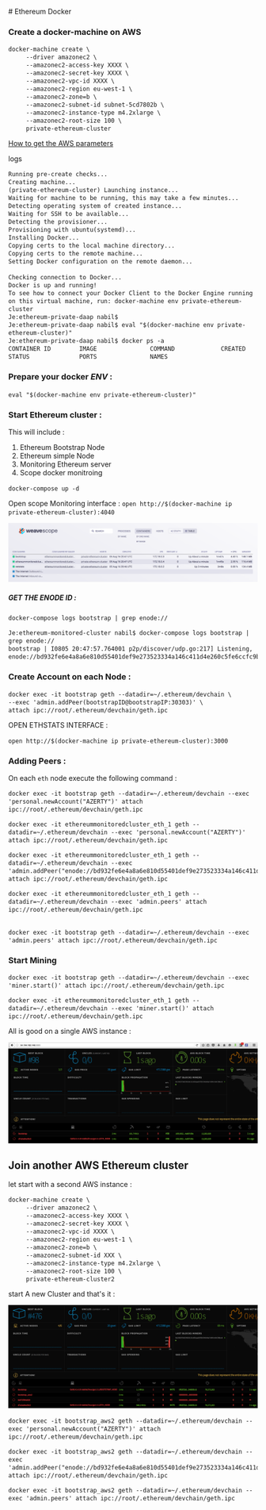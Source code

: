 # Ethereum Docker

### Create a docker-machine on AWS 
```
docker-machine create \
     --driver amazonec2 \
     --amazonec2-access-key XXXX \
     --amazonec2-secret-key XXXX \
     --amazonec2-vpc-id XXXX \
     --amazonec2-region eu-west-1 \
     --amazonec2-zone=b \
     --amazonec2-subnet-id subnet-5cd7802b \
     --amazonec2-instance-type m4.2xlarge \
     --amazonec2-root-size 100 \
     private-ethereum-cluster
```
[How to get the AWS parameters](http://docs.aws.amazon.com/AWSSimpleQueueService/latest/SQSGettingStartedGuide/AWSCredentials.html)

logs 

```
Running pre-create checks...
Creating machine...
(private-ethereum-cluster) Launching instance...
Waiting for machine to be running, this may take a few minutes...
Detecting operating system of created instance...
Waiting for SSH to be available...
Detecting the provisioner...
Provisioning with ubuntu(systemd)...
Installing Docker...
Copying certs to the local machine directory...
Copying certs to the remote machine...
Setting Docker configuration on the remote daemon...

Checking connection to Docker...
Docker is up and running!
To see how to connect your Docker Client to the Docker Engine running on this virtual machine, run: docker-machine env private-ethereum-cluster
Je:ethereum-private-daap nabil$ 
Je:ethereum-private-daap nabil$ eval "$(docker-machine env private-ethereum-cluster)"
Je:ethereum-private-daap nabil$ docker ps -a
CONTAINER ID        IMAGE               COMMAND             CREATED             STATUS              PORTS               NAMES
```

### Prepare your docker *ENV* : 
`eval "$(docker-machine env private-ethereum-cluster)"`

### Start Ethereum cluster : 

This will include : 

1. Ethereum Bootstrap Node
2. Ethereum simple Node
3. Monitoring Ethereum server 
4. Scope docker monitroing


`docker-compose up -d`

Open scope Monitoring interface : 
`open http://$(docker-machine ip private-ethereum-cluster):4040`

![](docs/scope_monitoring.png)

##### GET THE ENODE ID  : 

`docker-compose logs bootstrap | grep enode://`

```
Je:ethereum-monitored-cluster nabil$ docker-compose logs bootstrap | grep enode://
bootstrap | I0805 20:47:57.764001 p2p/discover/udp.go:217] Listening, enode://bd932fe6e4a8a6e810d55401def9e273523334a146c411d4e260c5fe6ccfc9b87dfd750b7f710505e0f8129d75bbca3fbfbd24515997a598c8e2c8458d1a8bf6@[::]:30303
```

### Create Account on each Node : 

```
docker exec -it bootstrap geth --datadir=~/.ethereum/devchain \
--exec 'admin.addPeer(bootstrapID@bootstrapIP:30303)' \
attach ipc://root/.ethereum/devchain/geth.ipc
```

OPEN ETHSTATS INTERFACE : 

`open http://$(docker-machine ip private-ethereum-cluster):3000`

### Adding Peers : 
On each `eth` node execute the following command : 

```
docker exec -it bootstrap geth --datadir=~/.ethereum/devchain --exec 'personal.newAccount("AZERTY")' attach ipc://root/.ethereum/devchain/geth.ipc
```

```
docker exec -it ethereummonitoredcluster_eth_1 geth --datadir=~/.ethereum/devchain --exec 'personal.newAccount("AZERTY")' attach ipc://root/.ethereum/devchain/geth.ipc
```

```
docker exec -it ethereummonitoredcluster_eth_1 geth --datadir=~/.ethereum/devchain --exec 'admin.addPeer("enode://bd932fe6e4a8a6e810d55401def9e273523334a146c411d4e260c5fe6ccfc9b87dfd750b7f710505e0f8129d75bbca3fbfbd24515997a598c8e2c8458d1a8bf6@172.18.0.3:30303")' attach ipc://root/.ethereum/devchain/geth.ipc
```

```
docker exec -it ethereummonitoredcluster_eth_1 geth --datadir=~/.ethereum/devchain --exec 'admin.peers' attach ipc://root/.ethereum/devchain/geth.ipc
```

```

docker exec -it bootstrap geth --datadir=~/.ethereum/devchain --exec 'admin.peers' attach ipc://root/.ethereum/devchain/geth.ipc

```


### Start Mining 
```
docker exec -it bootstrap geth --datadir=~/.ethereum/devchain --exec 'miner.start()' attach ipc://root/.ethereum/devchain/geth.ipc
```

```
docker exec -it ethereummonitoredcluster_eth_1 geth --datadir=~/.ethereum/devchain --exec 'miner.start()' attach ipc://root/.ethereum/devchain/geth.ipc
```

All is good on a single AWS instance : 

![](docs/aws1_finalstate.png)

## Join another AWS Ethereum cluster 

let start with a second AWS instance : 

```
docker-machine create \
     --driver amazonec2 \
     --amazonec2-access-key XXXX \
     --amazonec2-secret-key XXXX \
     --amazonec2-vpc-id XXXX \
     --amazonec2-region eu-west-1 \
     --amazonec2-zone=b \
     --amazonec2-subnet-id XXX \
     --amazonec2-instance-type m4.2xlarge \
     --amazonec2-root-size 100 \
     private-ethereum-cluster2
```

start A new Cluster 
and that's it :

![](docs/aws2_joined.png)


```
docker exec -it bootstrap_aws2 geth --datadir=~/.ethereum/devchain --exec 'personal.newAccount("AZERTY")' attach ipc://root/.ethereum/devchain/geth.ipc
```

```
docker exec -it bootstrap_aws2 geth --datadir=~/.ethereum/devchain --exec 'admin.addPeer("enode://bd932fe6e4a8a6e810d55401def9e273523334a146c411d4e260c5fe6ccfc9b87dfd750b7f710505e0f8129d75bbca3fbfbd24515997a598c8e2c8458d1a8bf6@54.194.163.146:30303")' attach ipc://root/.ethereum/devchain/geth.ipc
```

```
docker exec -it bootstrap_aws2 geth --datadir=~/.ethereum/devchain --exec 'admin.peers' attach ipc://root/.ethereum/devchain/geth.ipc
```
